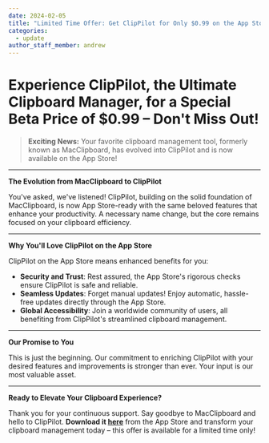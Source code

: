 ```yaml
---
date: 2024-02-05
title: "Limited Time Offer: Get ClipPilot for Only $0.99 on the App Store!"
categories:
  - update
author_staff_member: andrew
---
```


# Experience ClipPilot, the Ultimate Clipboard Manager, for a Special Beta Price of $0.99 – Don't Miss Out!

> **Exciting News:** Your favorite clipboard management tool, formerly known as MacClipboard, has evolved into ClipPilot and is now available on the App Store!

---

**The Evolution from MacClipboard to ClipPilot**

You've asked, we've listened! ClipPilot, building on the solid foundation of MacClipboard, is now App Store-ready with the same beloved features that enhance your productivity. A necessary name change, but the core remains focused on your clipboard efficiency.

---

**Why You'll Love ClipPilot on the App Store**

ClipPilot on the App Store means enhanced benefits for you:

- **Security and Trust**: Rest assured, the App Store's rigorous checks ensure ClipPilot is safe and reliable.
- **Seamless Updates**: Forget manual updates! Enjoy automatic, hassle-free updates directly through the App Store.
- **Global Accessibility**: Join a worldwide community of users, all benefiting from ClipPilot's streamlined clipboard management.

---

**Our Promise to You**

This is just the beginning. Our commitment to enriching ClipPilot with your desired features and improvements is stronger than ever. Your input is our most valuable asset.

---

**Ready to Elevate Your Clipboard Experience?**

Thank you for your continuous support. Say goodbye to MacClipboard and hello to ClipPilot. **Download it [here](https://apps.apple.com/us/app/clippilot-clipboard/id6476124023?mt=12)** from the App Store and transform your clipboard management today – this offer is available for a limited time only!
